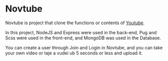 # Novtube

Novtube is project that clone the functions or contents of [Youtube](https://youtube.com).

In this project, NodeJS and Express were used in the back-end, Pug and Scss were used in the front-end, and MongoDB was used in the Database.

You can create a user through Join and Login in Novtube, and you can take your own video or taje a vudei ub 5 seconds or less and upload it.

